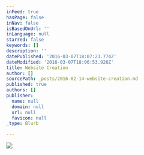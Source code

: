 ```yaml
---
inFeed: true
hasPage: false
inNav: false
isBasedOnUrl: ''
inLanguage: null
starred: false
keywords: []
description: ''
datePublished: '2016-03-07T18:07:23.774Z'
dateModified: '2016-03-07T18:06:53.926Z'
title: Website Creation
author: []
sourcePath: _posts/2016-02-14-website-creation.md
published: true
authors: []
publisher:
  name: null
  domain: null
  url: null
  favicon: null
_type: Blurb

---
```

![](https://the-grid-user-content.s3-us-west-2.amazonaws.com/53115b39-9109-4fbc-895a-f714a41cdebc.jpg)